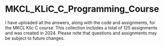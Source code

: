 # MKCL_KLiC_C_Programming_Course
I have uploaded all the answers, along with the code and assignments, for the MKCL Klic C course. This collection includes a total of 125 assignments and was created in 2024. Please note that questions and assignments may be subject to future changes.
